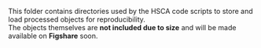 This folder contains directories used by the HSCA code scripts to store and load processed objects for reproducibility.  
The objects themselves are **not included due to size** and will be made available on **Figshare** soon.

